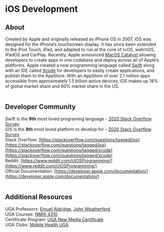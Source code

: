 # iOS Development

## About

Created by Apple and originally released as iPhone OS in 2007, iOS was designed for the iPhone’s touchscreen display. It has since been extended to the iPod Touch, iPad, and adapted to run at the core of tvOS, watchOS, iPadOS and CarPlay. Recently, Apple announced [MacOS Catalyst](https://developer.apple.com/mac-catalyst/) allowing developers to create apps in one codebase and deploy across all of Apple’s platforms. Apple created a new programming language called [Swift](https://developer.apple.com/swift/) along with an IDE called [Xcode](https://developer.apple.com/xcode/) for developers to easily create applications, and publish them to the AppStore. With an AppStore of over 2.1 million apps accessible from approximately 1.5 billion active devices, iOS makes up 18% of global market share and 60% market share in the US. <br /><br />


## Developer Community

Swift is the **9th** most loved programing language - [2020 Stack Overflow Survey](https://insights.stackoverflow.com/survey/2020#technology-most-loved-dreaded-and-wanted-languages)<br />
iOS is the **8th** most loved platform to develop for - [2020 Stack Overflow Survey](https://insights.stackoverflow.com/survey/2020#technology-most-loved-dreaded-and-wanted-platforms) <br />
Stack Overflow: [https://stackoverflow.com/questions/tagged/ios](https://stackoverflow.com/questions/tagged/ios)<br />
                [https://stackoverflow.com/questions/tagged/xcode](https://stackoverflow.com/questions/tagged/xcode) <br />
Reddit: [https://www.reddit.com/r/iOSProgramming/](https://www.reddit.com/r/iOSProgramming/)<br />
Official Documentation: [https://developer.apple.com/documentation/](https://developer.apple.com/documentation/) <br /><br />

## Additional Resources
UGA Professors: [Emuel Aldridge](https://grady.uga.edu/faculty/emuel-aldridge/), [John Weatherford](https://grady.uga.edu/faculty/john-weatherford/)  <br />
UGA Courses: [NMIX 4310](http://www.bulletin.uga.edu/CoursesHome.aspx?Prefix=NMIX)<br />
Certificate Program: [UGA New Media Certificate](https://mynmi.net/certificate/) <br />
UGA Clubs: [Mobile Health UGA](https://uga.campuslabs.com/engage/organization/mobilehealth)<br />

